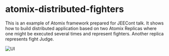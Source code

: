 # atomix-distributed-fighters
This is an example of Atomix framework prepared for JEECont talk. It shows how to build distributed application based on two Atomix Replicas where one might be executed several times and represent fighters. Another replica represents fight Judge. 

![UI](https://ibb.co/cJQW9S)
